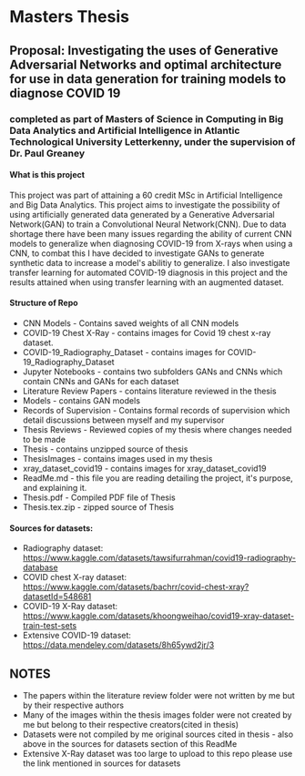 # Masters Thesis
## Proposal: Investigating the uses of Generative Adversarial Networks and optimal architecture for use in data generation for training models to diagnose COVID 19
### completed as part of Masters of Science in Computing in Big Data Analytics and Artificial Intelligence in Atlantic Technological University Letterkenny, under the supervision of Dr. Paul Greaney

#### What is this project
This project was part of attaining a 60 credit MSc in Artificial Intelligence and Big Data Analytics.  This project aims to investigate the possibility of using artificially generated data generated by a Generative Adversarial Network(GAN) to train a Convolutional Neural Network(CNN).  Due to data shortage there have been many issues regarding the ability of current CNN models to generalize when diagnosing COVID-19 from X-rays when using a CNN, to combat this I have decided to investigate GANs to generate synthetic data to increase a model's abilitiy to generalize.  I also investigate transfer learning for automated COVID-19 diagnosis in this project and the results attained when using transfer learning with an augmented dataset.

#### Structure of Repo
+ CNN Models - Contains saved weights of all CNN models
+ COVID-19 Chest X-Ray - contains images for Covid 19 chest x-ray dataset.
+ COVID-19_Radiography_Dataset - contains images for COVID-19_Radiography_Dataset
+ Jupyter Notebooks - contains two subfolders GANs and CNNs which contain CNNs and GANs for each dataset
+ Literature Review Papers - contains literature reviewed in the thesis
+ Models - contains GAN models
+ Records of Supervision - Contains formal records of supervision which detail discussions between myself and my supervisor
+ Thesis Reviews - Reviewed copies of my thesis where changes needed to be made
+ Thesis - contains unzipped source of thesis
+ ThesisImages - contains images used in my thesis
+ xray_dataset_covid19 - contains images for xray_dataset_covid19
+ ReadMe.md - this file you are reading detailing the project, it's purpose, and explaining it.
+ Thesis.pdf - Compiled PDF file of Thesis
+ Thesis.tex.zip - zipped source of Thesis  

#### Sources for datasets:

+ Radiography dataset: https://www.kaggle.com/datasets/tawsifurrahman/covid19-radiography-database 
+ COVID chest X-ray dataset: https://www.kaggle.com/datasets/bachrr/covid-chest-xray?datasetId=548681
+ COVID-19 X-Ray dataset: https://www.kaggle.com/datasets/khoongweihao/covid19-xray-dataset-train-test-sets
+ Extensive COVID-19 dataset: https://data.mendeley.com/datasets/8h65ywd2jr/3

## NOTES
+ The papers within the literature review folder were not written by me but by their respective authors
+ Many of the images within the thesis images folder were not created by me but belong to their respective creators(cited in thesis)
+ Datasets were not compiled by me original sources cited in thesis - also above in the sources for datasets section of this ReadMe
+ Extensive X-Ray dataset was too large to upload to this repo please use the link mentioned in sources for datasets

